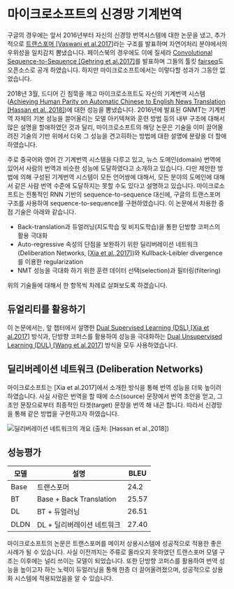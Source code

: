 # 마이크로소프트의 신경망 기계번역

구글의 경우에는 앞서 2016년부터 자신의 신경망 번역시스템에 대한 논문을 냈고, 추가적으로 [트랜스포머 [Vaswani et al.2017]](https://arxiv.org/abs/1706.03762)라는 구조를 발표하며 자연어처리 분야에서의 우위성을 일치감치 뽐냈습니다. 페이스북의 경우에도 이에 질세라 [Convolutional Sequence-to-Sequence [Gehring et al.2017]](https://arxiv.org/abs/1705.03122)를 발표하며 그들의 툴킷 [fairseq](https://github.com/pytorch/fairseq)도 오픈소스로 공개 하였습니다. 하지만 마이크로소프트에서는 이렇다할 성과가 그동안 없었습니다.

2018년 3월, 드디어 긴 침묵을 깨고 마이크로소프트도 자신의 기계번역 시스템([Achieving Human Parity on Automatic Chinese to English News Translation [Hassan et al.,2018]](https://arxiv.org/pdf/1803.05567.pdf))에 대한 성능을 뽐냈습니다. 2016년에 발표된 GNMT는 기계번역 자체의 기본 성능을 끌어올리는 모델 아키텍쳐와 훈련 방법 등의 내부 구조에 대해서 많은 설명을 할애하였던 것과 달리, 마이크로소프트의 해당 논문은 기술을 이미 끌어올려진 기술의 기반 위에서 더욱 그 성능을 견고히하는 방법에 대한 설명에 분량을 더 할애하였습니다.

주로 중국어와 영어 간 기계번역 시스템을 다루고 있고, 뉴스 도메인(domain) 번역에 있어서 사람의 번역과 비슷한 성능에 도달하였다고 소개하고 있습니다. 다만 제안한 방법에 의해 구성된 기계번역 시스템이 모든 언어쌍에 대해서, 모든 분야의 도메인에 대해서 같은 사람 번역 수준에 도달하지는 못할 수도 있다고 설명하고 있습니다. 마이크로소프트는 전통적인 RNN 기반의 sequence-to-sequence 대신에, 구글의 트랜스포머 구조를 사용하여 sequence-to-sequence를 구현하였습니다. 이 논문에서 차용한 중점 기술은 아래와 같습니다.

* Back-translation과 듀얼러닝(지도학습 및 비지도학습)을 통한 단방향 코퍼스의 활용 극대화
* Auto-regressive 속성의 단점을 보완하기 위한 딜리버레이션 네트워크(Deliberation Networks, [[Xia et al.,2017](https://papers.nips.cc/paper/6775-deliberation-networks-sequence-generation-beyond-one-pass-decoding.pdf)])와 Kullback-Leibler divergence를 이용한 regularization
* NMT 성능을 극대화 하기 위한 훈련 데이터 선택(selection)과 필터링(filtering)

위의 기술들에 대해서 한 항목씩 차례로 살펴보도록 하겠습니다.

## 듀얼리티를 활용하기

이 논문에서는, 앞 챕터에서 설명한 [Dual Supervised Learning (DSL) [Xia et al.2017]](https://arxiv.org/pdf/1707.00415.pdf) 방식과, 단방향 코퍼스를 활용하여 성능을 극대화하는 [Dual Unsupervised Learning (DUL) [Wang et al.2017]](https://www.microsoft.com/en-us/research/wp-content/uploads/2017/11/17041-72820-1-SM.pdf) 방식을 모두 사용하였습니다.

<!--
### Joint Training of Src2Tgt and Tgt2Src Models

![](../assets/14-04-01.png)
-->

## 딜리버레이션 네트워크 (Deliberation Networks)

마이크로소프트는 [Xia et al.2017]에서 소개한 방식을 통해 번역 성능을 더욱 높이려 하였습니다. 사실 사람은 번역을 할 때에 소스(source) 문장에서 번역 초안을 얻고, 그 초안 문장으로부터 최종적인 타겟(target) 문장을 번역 해 내곤 합니다. 따라서 신경망을 통해 같은 방법을 구현하고자 하였습니다.

![딜리버레이션 네트워크의 개요 (출처: [[Hassan et al.,2018]](https://arxiv.org/pdf/1803.05567.pdf))](../assets/14-04-02.png)

<!--
예를 들어 기존의 번역의 수식은 아래와 같이 바뀔 수 있습니다.

$$P(Y|X)=\prod{P(y_i|X,y_{<i})} \longrightarrow P(Y|X)=\prod{P(y_i|X,Y_{mid},y_{<i})}$$

![](../assets/14-04-03.png)

### Agreement Regularization of Left-to-Right and Right-to-Left Models

![](../assets/14-04-04.png)

## Data Selection and Filtering
-->

## 성능평가

|모델|설명|BLEU|
|-|-|-|
|Base|트랜스포머|24.2|
|BT|Base + Back Translation|25.57|
|DL|BT + 듀얼러닝|26.51|
|DLDN|DL + 딜리버레이션 네트워크|27.40|

<!--
![](../assets/14-04-05.png)
-->

마이크로소프트의 논문은 트랜스포머를 메이저 상용시스템에 성공적으로 적용한 좋은 사례가 될 수 있습니다. 사실 이전까지는 주류로 올라오지 못하였던 트랜스포머 모델 구조는 이후에는 널리 쓰이는 모델이 되었습니다. 또한 단방향 코퍼스를 활용하여 번역 성능을 높이고자 하는 노력이 듀얼러닝을 통해 한층 더 끌어올려졌으며, 성공적으로 상용화 시스템에 적용되었음을 알 수 있습니다.
